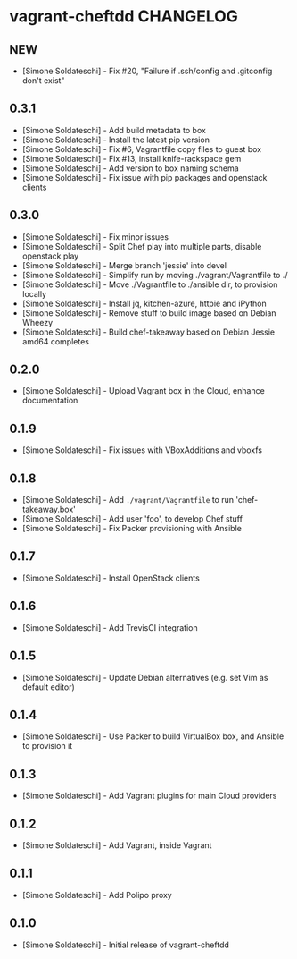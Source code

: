 # vagrant-cheftdd CHANGELOG

## NEW
- [Simone Soldateschi] - Fix #20, "Failure if .ssh/config and .gitconfig don't exist"

## 0.3.1
- [Simone Soldateschi] - Add build metadata to box
- [Simone Soldateschi] - Install the latest pip version
- [Simone Soldateschi] - Fix #6, Vagrantfile copy files to guest box
- [Simone Soldateschi] - Fix #13, install knife-rackspace gem
- [Simone Soldateschi] - Add version to box naming schema
- [Simone Soldateschi] - Fix issue with pip packages and openstack clients

## 0.3.0
- [Simone Soldateschi] - Fix minor issues
- [Simone Soldateschi] - Split Chef play into multiple parts, disable openstack play
- [Simone Soldateschi] - Merge branch 'jessie' into devel
- [Simone Soldateschi] - Simplify run by moving ./vagrant/Vagrantfile to ./
- [Simone Soldateschi] - Move ./Vagrantfile to ./ansible dir, to provision locally
- [Simone Soldateschi] - Install jq, kitchen-azure, httpie and iPython
- [Simone Soldateschi] - Remove stuff to build image based on Debian Wheezy
- [Simone Soldateschi] - Build chef-takeaway based on Debian Jessie amd64 completes

## 0.2.0
- [Simone Soldateschi] - Upload Vagrant box in the Cloud, enhance documentation

## 0.1.9
- [Simone Soldateschi] - Fix issues with VBoxAdditions and vboxfs

## 0.1.8
- [Simone Soldateschi] - Add `./vagrant/Vagrantfile` to run 'chef-takeaway.box'
- [Simone Soldateschi] - Add user 'foo', to develop Chef stuff
- [Simone Soldateschi] - Fix Packer provisioning with Ansible

## 0.1.7
- [Simone Soldateschi] - Install OpenStack clients

## 0.1.6
- [Simone Soldateschi] - Add TrevisCI integration

## 0.1.5
- [Simone Soldateschi] - Update Debian alternatives (e.g. set Vim as default editor)

## 0.1.4
- [Simone Soldateschi] - Use Packer to build VirtualBox box, and Ansible to provision it

## 0.1.3
- [Simone Soldateschi] - Add Vagrant plugins for main Cloud providers

## 0.1.2
- [Simone Soldateschi] - Add Vagrant, inside Vagrant

## 0.1.1
- [Simone Soldateschi] - Add Polipo proxy

## 0.1.0
- [Simone Soldateschi] - Initial release of vagrant-cheftdd

